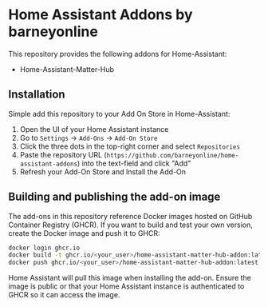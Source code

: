 # Home Assistant Addons by barneyonline

This repository provides the following addons for Home-Assistant:

- Home-Assistant-Matter-Hub

## Installation

Simple add this repository to your Add On Store in Home-Assistant:

1. Open the UI of your Home Assistant instance
2. Go to `Settings` -> `Add-Ons` -> `Add-On Store`
3. Click the three dots in the top-right corner and select `Repositories`
4. Paste the repository URL (`https://github.com/barneyonline/home-assistant-addons`) into the text-field and click "Add"
5. Refresh your Add-On Store and Install the Add-On

## Building and publishing the add-on image

The add-ons in this repository reference Docker images hosted on GitHub
Container Registry (GHCR). If you want to build and test your own version,
create the Docker image and push it to GHCR:

```bash
docker login ghcr.io
docker build -t ghcr.io/<your_user>/home-assistant-matter-hub-addon:latest ./hamh_test
docker push ghcr.io/<your_user>/home-assistant-matter-hub-addon:latest
```

Home Assistant will pull this image when installing the add-on. Ensure the
image is public or that your Home Assistant instance is authenticated to GHCR
so it can access the image.

